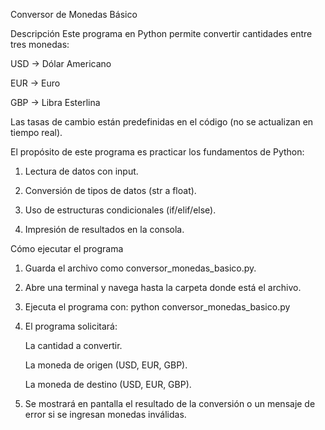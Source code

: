 Conversor de Monedas Básico

Descripción
Este programa en Python permite convertir cantidades entre tres monedas:

USD → Dólar Americano

EUR → Euro

GBP → Libra Esterlina

Las tasas de cambio están predefinidas en el código (no se actualizan en tiempo real).

El propósito de este programa es practicar los fundamentos de Python:

1. Lectura de datos con input.

2. Conversión de tipos de datos (str a float).

3. Uso de estructuras condicionales (if/elif/else).

4. Impresión de resultados en la consola.

Cómo ejecutar el programa

1. Guarda el archivo como conversor_monedas_basico.py.

2. Abre una terminal y navega hasta la carpeta donde está el archivo.

3. Ejecuta el programa con: python conversor_monedas_basico.py

4. El programa solicitará:

    La cantidad a convertir.

    La moneda de origen (USD, EUR, GBP).

    La moneda de destino (USD, EUR, GBP).

5. Se mostrará en pantalla el resultado de la conversión o un mensaje de error si se ingresan monedas inválidas.